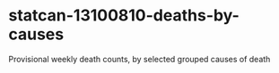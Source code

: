 # statcan-13100810-deaths-by-causes
Provisional weekly death counts, by selected grouped causes of death

